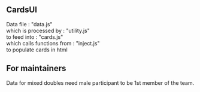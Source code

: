 ## CardsUI

Data file                  : "data.js"  
which is processed by      : "utility.js"  
to feed into               : "cards.js"  
which calls functions from : "inject.js"  
to populate cards in html

## For maintainers

Data for mixed doubles need male participant to be 1st member of the team.
